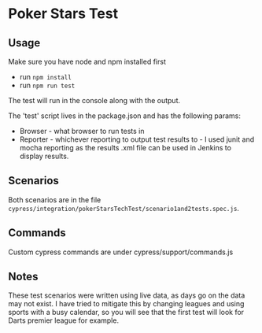 # Poker Stars Test

## Usage 

Make sure you have node and npm installed first 

- run `npm install` 
- run `npm run test`

The test will run in the console along with the output.

The 'test' script lives in the package.json and has the following params:
- Browser - what browser to run tests in
- Reporter - whichever reporting to output test results to - I used junit and mocha reporting as the results .xml file can be used in Jenkins to display results.

## Scenarios 
Both scenarios are in the file `cypress/integration/pokerStarsTechTest/scenario1and2tests.spec.js`. 

## Commands
Custom cypress commands are under cypress/support/commands.js

## Notes
These test scenarios were written using live data, as days go on the data may not exist. I have tried to mitigate this by changing leagues and using sports with a busy calendar, so you will see that the first test will look for Darts premier league for example.

